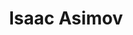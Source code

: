 ---
title: "Isaac Asimov"
hashtag: "isaac-asimov"
tags:
  - Science Fiction
  - Writer
  - Human Being
---